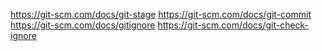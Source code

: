https://git-scm.com/docs/git-stage
https://git-scm.com/docs/git-commit
https://git-scm.com/docs/gitignore
https://git-scm.com/docs/git-check-ignore
